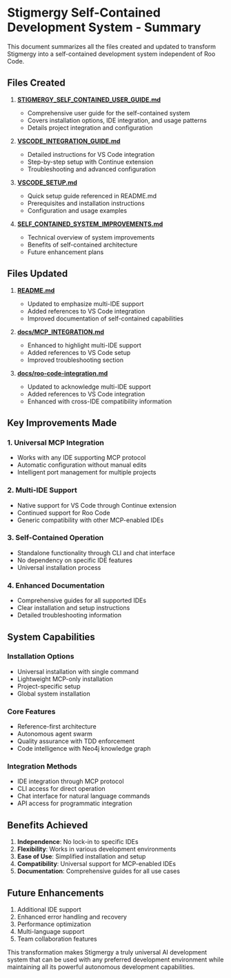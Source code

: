 # Stigmergy Self-Contained Development System - Summary

This document summarizes all the files created and updated to transform Stigmergy into a self-contained development system independent of Roo Code.

## Files Created

1. **[STIGMERGY_SELF_CONTAINED_USER_GUIDE.md](STIGMERGY_SELF_CONTAINED_USER_GUIDE.md)**
   - Comprehensive user guide for the self-contained system
   - Covers installation options, IDE integration, and usage patterns
   - Details project integration and configuration

2. **[VSCODE_INTEGRATION_GUIDE.md](VSCODE_INTEGRATION_GUIDE.md)**
   - Detailed instructions for VS Code integration
   - Step-by-step setup with Continue extension
   - Troubleshooting and advanced configuration

3. **[VSCODE_SETUP.md](VSCODE_SETUP.md)**
   - Quick setup guide referenced in README.md
   - Prerequisites and installation instructions
   - Configuration and usage examples

4. **[SELF_CONTAINED_SYSTEM_IMPROVEMENTS.md](SELF_CONTAINED_SYSTEM_IMPROVEMENTS.md)**
   - Technical overview of system improvements
   - Benefits of self-contained architecture
   - Future enhancement plans

## Files Updated

1. **[README.md](README.md)**
   - Updated to emphasize multi-IDE support
   - Added references to VS Code integration
   - Improved documentation of self-contained capabilities

2. **[docs/MCP_INTEGRATION.md](docs/MCP_INTEGRATION.md)**
   - Enhanced to highlight multi-IDE support
   - Added references to VS Code setup
   - Improved troubleshooting section

3. **[docs/roo-code-integration.md](docs/roo-code-integration.md)**
   - Updated to acknowledge multi-IDE support
   - Added references to VS Code integration
   - Enhanced with cross-IDE compatibility information

## Key Improvements Made

### 1. Universal MCP Integration
- Works with any IDE supporting MCP protocol
- Automatic configuration without manual edits
- Intelligent port management for multiple projects

### 2. Multi-IDE Support
- Native support for VS Code through Continue extension
- Continued support for Roo Code
- Generic compatibility with other MCP-enabled IDEs

### 3. Self-Contained Operation
- Standalone functionality through CLI and chat interface
- No dependency on specific IDE features
- Universal installation process

### 4. Enhanced Documentation
- Comprehensive guides for all supported IDEs
- Clear installation and setup instructions
- Detailed troubleshooting information

## System Capabilities

### Installation Options
- Universal installation with single command
- Lightweight MCP-only installation
- Project-specific setup
- Global system installation

### Core Features
- Reference-first architecture
- Autonomous agent swarm
- Quality assurance with TDD enforcement
- Code intelligence with Neo4j knowledge graph

### Integration Methods
- IDE integration through MCP protocol
- CLI access for direct operation
- Chat interface for natural language commands
- API access for programmatic integration

## Benefits Achieved

1. **Independence**: No lock-in to specific IDEs
2. **Flexibility**: Works in various development environments
3. **Ease of Use**: Simplified installation and setup
4. **Compatibility**: Universal support for MCP-enabled IDEs
5. **Documentation**: Comprehensive guides for all use cases

## Future Enhancements

1. Additional IDE support
2. Enhanced error handling and recovery
3. Performance optimization
4. Multi-language support
5. Team collaboration features

This transformation makes Stigmergy a truly universal AI development system that can be used with any preferred development environment while maintaining all its powerful autonomous development capabilities.